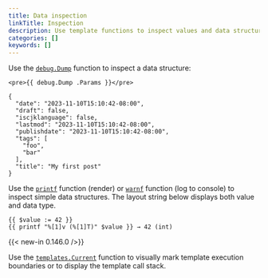 ```yaml
---
title: Data inspection
linkTitle: Inspection
description: Use template functions to inspect values and data structures.
categories: []
keywords: []
---
```


Use the [`debug.Dump`] function to inspect a data structure:

```go-html-template
<pre>{{ debug.Dump .Params }}</pre>
```

```text
{
  "date": "2023-11-10T15:10:42-08:00",
  "draft": false,
  "iscjklanguage": false,
  "lastmod": "2023-11-10T15:10:42-08:00",
  "publishdate": "2023-11-10T15:10:42-08:00",
  "tags": [
    "foo",
    "bar"
  ],
  "title": "My first post"
}
```

Use the [`printf`] function (render) or [`warnf`] function (log to console) to inspect simple data structures. The layout string below displays both value and data type.

```go-html-template
{{ $value := 42 }}
{{ printf "%[1]v (%[1]T)" $value }} → 42 (int)
```

{{< new-in 0.146.0 />}}

Use the [`templates.Current`] function to visually mark template execution boundaries or to display the template call stack.

[`debug.Dump`]: /functions/debug/dump/
[`printf`]: /functions/fmt/printf/
[`warnf`]: /functions/fmt/warnf/
[`templates.Current`]: /functions/templates/current/
